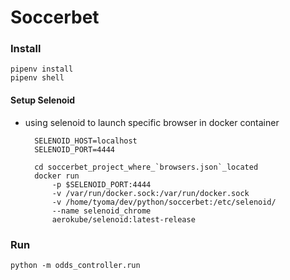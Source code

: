 # Soccerbet

### Install
    pipenv install
    pipenv shell

#### Setup Selenoid
- using selenoid to launch specific browser in docker container


        SELENOID_HOST=localhost
        SELENOID_PORT=4444

        cd soccerbet_project_where_`browsers.json`_located
        docker run
            -p $SELENOID_PORT:4444
            -v /var/run/docker.sock:/var/run/docker.sock
            -v /home/tyoma/dev/python/soccerbet:/etc/selenoid/
            --name selenoid_chrome
            aerokube/selenoid:latest-release

### Run
    python -m odds_controller.run
